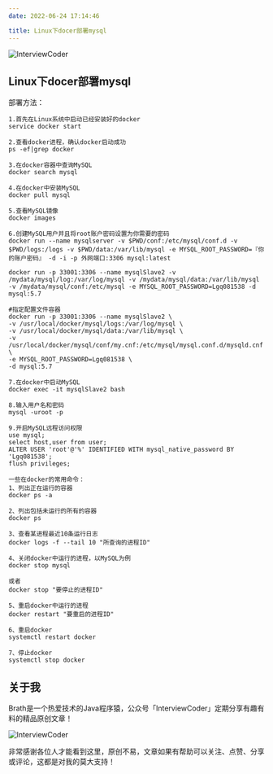 ```yaml
---
date: 2022-06-24 17:14:46

title: Linux下docer部署mysql
---
```


![InterviewCoder](https://brath4.oss-cn-shenzhen.aliyuncs.com/picgo/%E6%89%AB%E7%A0%81_%E6%90%9C%E7%B4%A2%E8%81%94%E5%90%88%E4%BC%A0%E6%92%AD%E6%A0%B7%E5%BC%8F-%E6%A0%87%E5%87%86%E8%89%B2%E7%89%88.png)



## Linux下docer部署mysql

部署方法：

```shell
1.首先在Linux系统中启动已经安装好的docker
service docker start

2.查看docker进程，确认docker启动成功
ps -ef|grep docker

3.在docker容器中查询MySQL
docker search mysql

4.在docker中安装MySQL
docker pull mysql

5.查看MySQL镜像
docker images

6.创建MySQL用户并且将root账户密码设置为你需要的密码
docker run --name mysqlserver -v $PWD/conf:/etc/mysql/conf.d -v $PWD/logs:/logs -v $PWD/data:/var/lib/mysql -e MYSQL_ROOT_PASSWORD=『你的账户密码』 -d -i -p 外网端口:3306 mysql:latest

docker run -p 33001:3306 --name mysqlSlave2 -v /mydata/mysql/log:/var/log/mysql -v /mydata/mysql/data:/var/lib/mysql -v /mydata/mysql/conf:/etc/mysql -e MYSQL_ROOT_PASSWORD=Lgq081538 -d mysql:5.7

#指定配置文件容器
docker run -p 33001:3306 --name mysqlSlave2 \
-v /usr/local/docker/mysql/logs:/var/log/mysql \
-v /usr/local/docker/mysql/data:/var/lib/mysql \
-v /usr/local/docker/mysql/conf/my.cnf:/etc/mysql/mysql.conf.d/mysqld.cnf \
-e MYSQL_ROOT_PASSWORD=Lgq081538 \
-d mysql:5.7

7.在docker中启动MySQL
docker exec -it mysqlSlave2 bash

8.输入用户名和密码
mysql -uroot -p

9.开启MySQL远程访问权限
use mysql;
select host,user from user;
ALTER USER 'root'@'%' IDENTIFIED WITH mysql_native_password BY 'Lgq081538';
flush privileges;

一些在docker的常用命令：
1、列出正在运行的容器
docker ps -a

2、列出包括未运行的所有的容器
docker ps

3、查看某进程最近10条运行日志
docker logs -f --tail 10 "所查询的进程ID"

4、关闭docker中运行的进程，以MySQL为例
docker stop mysql

或者
docker stop "要停止的进程ID"

5、重启docker中运行的进程
docker restart "要重启的进程ID"

6、重启docker
systemctl restart docker

7、停止docker
systemctl stop docker
```

## 关于我

Brath是一个热爱技术的Java程序猿，公众号「InterviewCoder」定期分享有趣有料的精品原创文章！

![InterviewCoder](https://brath4.oss-cn-shenzhen.aliyuncs.com/picgo/%E4%BA%8C%E7%BB%B4%E7%A0%81plus.png)

非常感谢各位人才能看到这里，原创不易，文章如果有帮助可以关注、点赞、分享或评论，这都是对我的莫大支持！
